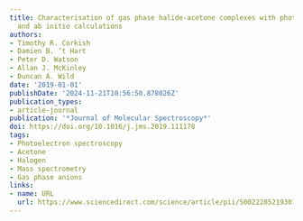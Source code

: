 ```yaml
---
title: Characterisation of gas phase halide-acetone complexes with photoelectron spectroscopy
  and ab initio calculations
authors:
- Timothy R. Corkish
- Damien B. ’t Hart
- Peter D. Watson
- Allan J. McKinley
- Duncan A. Wild
date: '2019-01-01'
publishDate: '2024-11-21T10:56:50.878026Z'
publication_types:
- article-journal
publication: '*Journal of Molecular Spectroscopy*'
doi: https://doi.org/10.1016/j.jms.2019.111178
tags:
- Photoelectron spectroscopy
- Acetone
- Halogen
- Mass spectrometry
- Gas phase anions
links:
- name: URL
  url: https://www.sciencedirect.com/science/article/pii/S0022285219301869
---
```

